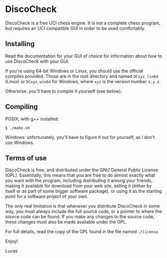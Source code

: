 DiscoCheck
==========

DiscoCheck is a free UCI chess engine. It is not a complete chess program, but requires an UCI
compatible GUI in order to be used comfortably.

Installing
----------

Read the documentation for your GUI of choice for information about how to use DiscoCheck with your
GUI.

If you're using 64-bit Windows or Linux, you should use the official compiles provided. Those are in
the root directory and named `DCxyz_lin64` (Linux) or `DCxyz_win64` for Windows, where `xyz` is the
version number `x.y.z`.

Otherwise, you'll have to compile it yourself (see below).

Compiling
---------

POSIX, with g++ installed:

	$ ./make.sh

Windows: unfortunately, you'll have to figure it out for yourself, as I don't use Windows.

Terms of use
------------

DiscoCheck is free, and distributed under the GNU General Public License (GPL). Essentially, this
means that you are free to do almost exactly what you want with the program, including distributing
it among your friends, making it available for download from your web site, selling it (either by
itself or as part of some bigger software package), or using it as the starting point for a software
project of your own.

The only real limitation is that whenever you distribute DiscoCheck in some way, you must always
include the full source code, or a pointer to where the source code can be found. If you make any
changes to the source code, these changes must also be made available under the GPL.

For full details, read the copy of the GPL found in the file named `./license`.

Enjoy!

Lucas
